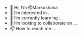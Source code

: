- 👋 Hi, I’m @Markoshana
- 👀 I’m interested in ...
- 🌱 I’m currently learning ...
- 💞️ I’m looking to collaborate on ...
- 📫 How to reach me ...

<!---
Markoshana/Markoshana is a ✨ special ✨ repository because its `README.md` (this file) appears on your GitHub profile.
You can click the Preview link to take a look at your changes.
--->
